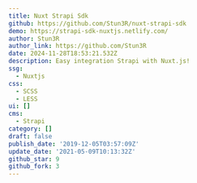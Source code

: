 ```yaml
---
title: Nuxt Strapi Sdk
github: https://github.com/Stun3R/nuxt-strapi-sdk
demo: https://strapi-sdk-nuxtjs.netlify.com/
author: Stun3R
author_link: https://github.com/Stun3R
date: 2024-11-28T18:53:21.532Z
description: Easy integration Strapi with Nuxt.js!
ssg:
  - Nuxtjs
css:
  - SCSS
  - LESS
ui: []
cms:
  - Strapi
category: []
draft: false
publish_date: '2019-12-05T03:57:09Z'
update_date: '2021-05-09T10:13:32Z'
github_star: 9
github_fork: 3
---
```

